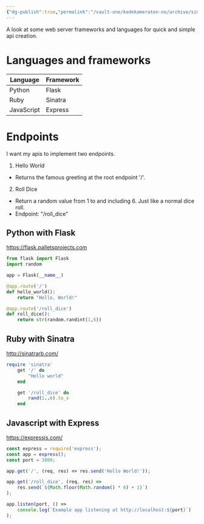 ```yaml
---
{"dg-publish":true,"permalink":"/vault-one/kodekameraten-no/archive/simple-web-servers/"}
---
```




A look at some web server frameworks and languages for quick and simple api creation.

# Languages and frameworks
| Language	| Framework	|
| ------------- | ------------- |
| Python	| Flask		|
| Ruby		| Sinatra	|
| JavaScript	| Express	|

# Endpoints
I want my apis to implement two endpoints. 
1. Hello World
- Returns the famous greeting at the root endpoint '/'. 
2. Roll Dice
- Return a random value from 1 to and including 6. Just like a normal dice roll. 
- Endpoint: "/roll_dice"

## Python with Flask
https://flask.palletsprojects.com
```python
from flask import Flask
import random

app = Flask(__name__)

@app.route('/')
def hello_world():
	return "Hello, World!"

@app.route('/roll_dice')
def roll_dice():
	return str(random.randint(1,6))
```

## Ruby with Sinatra
http://sinatrarb.com/
```ruby
require 'sinatra'
	get '/' do
		"Hello world"
	end

	get '/roll_dice' do
		rand(1..6).to_s
	end
```

## Javascript with Express
https://expressjs.com/
```js
const express = require('express');
const app = express();
const port = 3000;

app.get('/', (req, res) => res.send('Hello World!'));

app.get('/roll_dice', (req, res) =>
	res.send(`${Math.floor(Math.random() * 6) + 1}`)
);

app.listen(port, () =>
	console.log(`Example app listening at http://localhost:${port}`)
);

```
